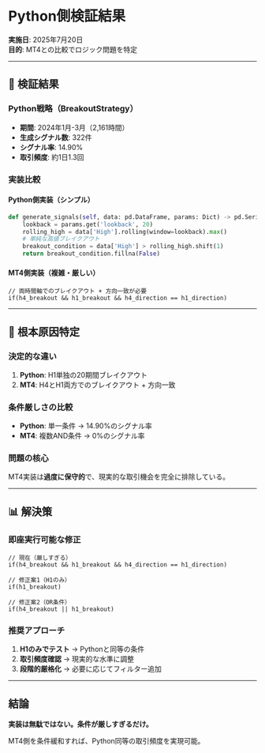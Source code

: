 # Python側検証結果

**実施日**: 2025年7月20日  
**目的**: MT4との比較でロジック問題を特定

---

## 🎯 検証結果

### Python戦略（BreakoutStrategy）
- **期間**: 2024年1月-3月（2,161時間）
- **生成シグナル数**: 322件
- **シグナル率**: 14.90%
- **取引頻度**: 約1日1.3回

### 実装比較

#### **Python側実装（シンプル）**
```python
def generate_signals(self, data: pd.DataFrame, params: Dict) -> pd.Series:
    lookback = params.get('lookback', 20)
    rolling_high = data['High'].rolling(window=lookback).max()
    # 単純な高値ブレイクアウト
    breakout_condition = data['High'] > rolling_high.shift(1)
    return breakout_condition.fillna(False)
```

#### **MT4側実装（複雑・厳しい）**
```mql4
// 両時間軸でのブレイクアウト + 方向一致が必要
if(h4_breakout && h1_breakout && h4_direction == h1_direction)
```

---

## 🚨 根本原因特定

### **決定的な違い**

1. **Python**: H1単独の20期間ブレイクアウト
2. **MT4**: H4とH1両方でのブレイクアウト + 方向一致

### **条件厳しさの比較**
- **Python**: 単一条件 → 14.90%のシグナル率
- **MT4**: 複数AND条件 → 0%のシグナル率

### **問題の核心**
MT4実装は**過度に保守的**で、現実的な取引機会を完全に排除している。

---

## 📊 解決策

### 即座実行可能な修正
```mql4
// 現在（厳しすぎる）
if(h4_breakout && h1_breakout && h4_direction == h1_direction)

// 修正案1（H1のみ）
if(h1_breakout)

// 修正案2（OR条件）
if(h4_breakout || h1_breakout)
```

### 推奨アプローチ
1. **H1のみでテスト** → Pythonと同等の条件
2. **取引頻度確認** → 現実的な水準に調整
3. **段階的厳格化** → 必要に応じてフィルター追加

---

## 結論

**実装は無駄ではない。条件が厳しすぎるだけ。**

MT4側を条件緩和すれば、Python同等の取引頻度を実現可能。